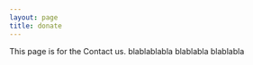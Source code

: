 ```yaml
---
layout: page
title: donate
---
```


This page is for the Contact us.
blablablabla
blablabla
blablabla
